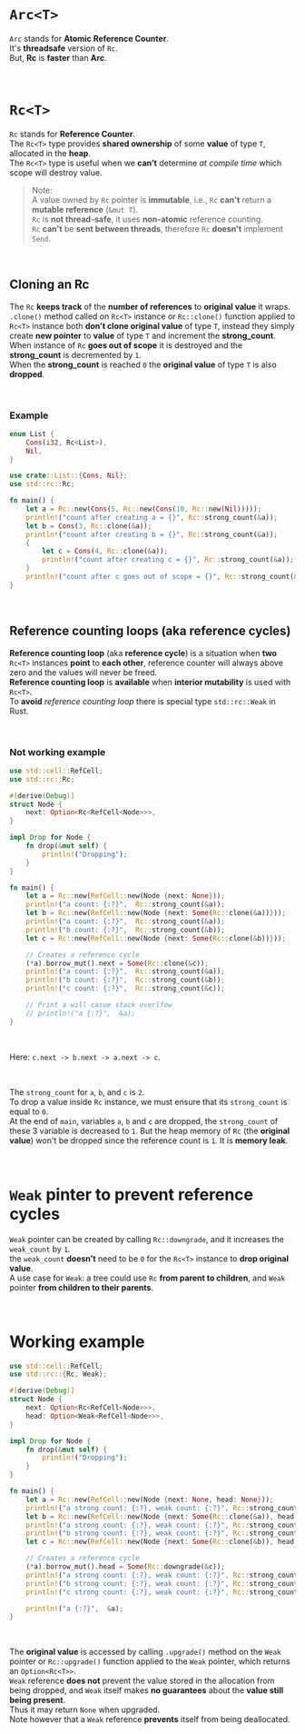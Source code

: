 # ``Arc<T>``
`Arc` stands for **Atomic Reference Counter**.<br>
It's **threadsafe** version of `Rc`.<br>
But, **Rc** is **faster** than **Arc**.

<br>

# `Rc<T>`
`Rc` stands for **Reference Counter**.<br>
The `Rc<T>` type provides **shared ownership** of some **value** of type `T`, allocated in the **heap**.<br>
The `Rc<T>` type is useful when we **can’t** determine *at compile time* which scope will destroy value.<br>

> Note:<br>
> A value owned by `Rc` pointer is **immutable**, i.e., `Rc` **can't** return a **mutable reference** (`&mut T`).<br>
> `Rc` is **not thread-safe**, it uses **non-atomic** reference counting.<br>
> `Rc` **can't** be **sent between threads**, therefore `Rc` **doesn't** implement `Send`.<br>

<br>

## Cloning an Rc<T>
The `Rc` **keeps track** of the **number of references** to **original value** it wraps.<br>
`.clone()` method called on `Rc<T>` instance or `Rc::clone()` function applied to `Rc<T>` instance both **don’t clone original value** of type `T`, instead they simply create **new pointer** to **value** of type `T` and increment the **strong_count**.<br>
When instance of `Rc` **goes out of scope** it is destroyed and the **strong_count** is decremented by `1`.<br>
When the **strong_count** is reached `0` the **original value** of type `T` is also **dropped**.<br>

<br>

### Example
```Rust
enum List {
    Cons(i32, Rc<List>),
    Nil,
}

use crate::List::{Cons, Nil};
use std::rc::Rc;

fn main() {
    let a = Rc::new(Cons(5, Rc::new(Cons(10, Rc::new(Nil)))));
    println!("count after creating a = {}", Rc::strong_count(&a));
    let b = Cons(3, Rc::clone(&a));
    println!("count after creating b = {}", Rc::strong_count(&a));
    {
        let c = Cons(4, Rc::clone(&a));
        println!("count after creating c = {}", Rc::strong_count(&a));
    }
    println!("count after c goes out of scope = {}", Rc::strong_count(&a));
}
```



<br>

## Reference counting loops (aka reference cycles)
**Reference counting loop** (aka **reference cycle**) is a situation when **two** `Rc<T>` instances **point** to **each other**, reference counter will always above zero and the values will never be freed.<br>
**Reference counting loop** is **available** when **interior mutability** is used with `Rc<T>`.<br>
To **avoid** *reference counting loop* there is special type `std::rc::Weak` in Rust.

<br>

### Not working example
```Rust
use std::cell::RefCell;
use std::rc::Rc;

#[derive(Debug)]
struct Node {
    next: Option<Rc<RefCell<Node>>>,
}

impl Drop for Node {
    fn drop(&mut self) {
        println!("Dropping");
    }
}

fn main() {
    let a = Rc::new(RefCell::new(Node {next: None}));
    println!("a count: {:?}",  Rc::strong_count(&a));
    let b = Rc::new(RefCell::new(Node {next: Some(Rc::clone(&a))}));
    println!("a count: {:?}",  Rc::strong_count(&a));
    println!("b count: {:?}",  Rc::strong_count(&b));
    let c = Rc::new(RefCell::new(Node {next: Some(Rc::clone(&b))}));

    // Creates a reference cycle
    (*a).borrow_mut().next = Some(Rc::clone(&c));
    println!("a count: {:?}",  Rc::strong_count(&a));
    println!("b count: {:?}",  Rc::strong_count(&b));
    println!("c count: {:?}",  Rc::strong_count(&c));

    // Print a will casue stack overlfow
    // println!("a {:?}",  &a);
}
```

<br>

Here: `c.next -> b.next -> a.next -> c`.<br>

<br>

The `strong_count` for `a`, `b`, and `c` is `2`.<br>
To drop a value inside `Rc` instance, we must ensure that its `strong_count` is equal to `0`.<br>
At the end of `main`, variables `a`, `b` and `c` are dropped, the `strong_count` of these 3 variable is decreased to `1`. But the heap memory of `Rc` (the **original value**) won't be dropped since the reference count is `1`. It is **memory leak**.

<br>

# `Weak` pinter to prevent reference cycles
`Weak` pointer can be created by calling `Rc::downgrade`, and it increases the `weak_count` by `1`.<br>
the `weak_count` **doesn’t** need to be `0` for the `Rc<T>` instance to **drop original value**.<br>
A use case for `Weak`: a tree could use `Rc` **from parent to children**, and `Weak` pointer **from children to their parents**.

<br>

# Working example
```Rust
use std::cell::RefCell;
use std::rc::{Rc, Weak};

#[derive(Debug)]
struct Node {
    next: Option<Rc<RefCell<Node>>>,
    head: Option<Weak<RefCell<Node>>>,
}

impl Drop for Node {
    fn drop(&mut self) {
        println!("Dropping");
    }
}

fn main() {
    let a = Rc::new(RefCell::new(Node {next: None, head: None}));
    println!("a strong count: {:?}, weak count: {:?}", Rc::strong_count(&a), Rc::weak_count(&a));
    let b = Rc::new(RefCell::new(Node {next: Some(Rc::clone(&a)), head: None}));
    println!("a strong count: {:?}, weak count: {:?}", Rc::strong_count(&a), Rc::weak_count(&a));
    println!("b strong count: {:?}, weak count: {:?}", Rc::strong_count(&b), Rc::weak_count(&b));
    let c = Rc::new(RefCell::new(Node {next: Some(Rc::clone(&b)), head: None}));

    // Creates a reference cycle
    (*a).borrow_mut().head = Some(Rc::downgrade(&c));
    println!("a strong count: {:?}, weak count: {:?}", Rc::strong_count(&a), Rc::weak_count(&a));
    println!("b strong count: {:?}, weak count: {:?}", Rc::strong_count(&b), Rc::weak_count(&b));
    println!("c strong count: {:?}, weak count: {:?}", Rc::strong_count(&c), Rc::weak_count(&c));

    println!("a {:?}",  &a);
}
```

<br>

The **original value** is accessed by calling `.upgrade()` method on the `Weak` pointer or `Rc::upgrade()` function applied to the `Weak` pointer, which returns an `Option<Rc<T>>`.<br>
`Weak` reference **does not** prevent the value stored in the allocation from being dropped, and `Weak` itself makes **no guarantees** about the **value still being present**.<br>
Thus it may return `None` when upgraded.<br>
Note however that a `Weak` reference **prevents** itself from being deallocated.